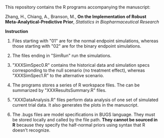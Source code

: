 This repository contains the R programs accompanying the manuscript: 

Zhang, H., Chiang, A., Branson, M., **On the Implementation of Robust Meta-Analytical-Predictive Prior**, *Statistics in Biopharmaceutical Research*

**Instruction**

1. Files starting with "01" are for the normal endpoint simulations, whereas those starting with "02" are for the binary endpoint simulations. 

2. The files ending in "SimRun" run the simulations. 

3. "XXXSimSpec0.R" contains the historical data and simulation specs corresponding to the null scenario (no treatment effect), whereas "XXXSimSpec1.R" to the alternative scenario. 

4. The programs stores a series of R workspace files. The can be summarized by "XXXResultsSummary.R" files. 

5. "XXXDataAnalysis.R" files perform data analysis of one set of simulated current trial data. It also generates the plots in the manuscript. 

6. The .bugs files are model specifications in BUGS language. They must be stored locally and called by the file path. **They cannot be sourced in R** because they specify the half-normal priors using syntax that R doesn't recognize. 